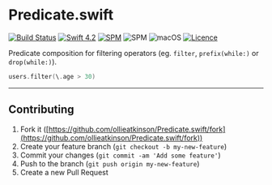 # Predicate.swift

[![Build Status](https://travis-ci.com/ollieatkinson/Predicate.swift.svg?branch=master)](https://travis-ci.com/ollieatkinson/Predicate.swift) 
[![Swift 4.2](https://img.shields.io/badge/swift-4.2-ED523F.svg?style=flat)](https://swift.org/download/) 
[![SPM](https://img.shields.io/badge/swift-SPM-ED523F.svg?style=flat)](https://swift.org/package-manager/)
![SPM](https://img.shields.io/badge/os-linux-lightgrey.svg?style=flat)
![macOS](https://img.shields.io/badge/os-macOS-lightgrey.svg?style=flat)
[![Licence](https://img.shields.io/badge/License-MIT-yellow.svg?style=flat)](LICENCE)

Predicate composition for filtering operators (eg. `filter`, `prefix(while:)` or `drop(while:)`).

```swift
users.filter(\.age > 30)
```

---

## Contributing

1. Fork it ([https://github.com/ollieatkinson/Predicate.swift/fork](https://github.com/ollieatkinson/Predicate.swift/fork))
2. Create your feature branch (`git checkout -b my-new-feature`)
3. Commit your changes (`git commit -am 'Add some feature'`)
4. Push to the branch (`git push origin my-new-feature`)
5. Create a new Pull Request
